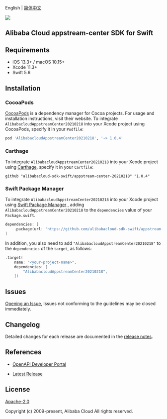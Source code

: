 English | [简体中文](README-CN.md)

![](https://aliyunsdk-pages.alicdn.com/icons/AlibabaCloud.svg)

## Alibaba Cloud appstream-center SDK for Swift

## Requirements

- iOS 13.3+ / macOS 10.15+
- Xcode 11.3+
- Swift 5.6

## Installation

### CocoaPods

[CocoaPods](https://cocoapods.org) is a dependency manager for Cocoa projects. For usage and installation instructions, visit their website. To integrate `AlibabacloudAppstreamCenter20210218` into your Xcode project using CocoaPods, specify it in your `Podfile`:

```ruby
pod 'AlibabacloudAppstreamCenter20210218', '~> 1.0.4'
```

### Carthage

To integrate `AlibabacloudAppstreamCenter20210218` into your Xcode project using [Carthage](https://github.com/Carthage/Carthage), specify it in your `Cartfile`:

```ogdl
github "alibabacloud-sdk-swift/appstream-center-20210218" "1.0.4"
```

### Swift Package Manager

To integrate `AlibabacloudAppstreamCenter20210218` into your Xcode project using [Swift Package Manager](https://swift.org/package-manager/) , adding `AlibabacloudAppstreamCenter20210218` to the `dependencies` value of your `Package.swift`.

```swift
dependencies: [
    .package(url: "https://github.com/alibabacloud-sdk-swift/appstream-center-20210218.git", from: "1.0.4")
]
```

In addition, you also need to add `"AlibabacloudAppstreamCenter20210218"` to the `dependencies` of the `target`, as follows:

```swift
.target(
    name: "<your-project-name>",
    dependencies: [
        "AlibabacloudAppstreamCenter20210218",
    ])
```

## Issues

[Opening an Issue](https://github.com/alibabacloud-sdk-swift/appstream-center-20210218/issues/new), Issues not conforming to the guidelines may be closed immediately.

## Changelog

Detailed changes for each release are documented in the [release notes](./ChangeLog.txt).

## References

* [OpenAPI Developer Portal](https://next.api.alibabacloud.com/home)
- [Latest Release](https://github.com/alibabacloud-sdk-swift/appstream-center-20210218)

## License

[Apache-2.0](http://www.apache.org/licenses/LICENSE-2.0)

Copyright (c) 2009-present, Alibaba Cloud All rights reserved.
